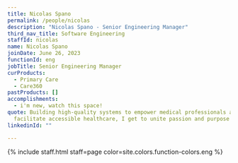 ```yaml
---
title: Nicolas Spano
permalink: /people/nicolas
description: "Nicolas Spano - Senior Engineering Manager"
third_nav_title: Software Engineering
staffId: nicolas
name: Nicolas Spano
joinDate: June 26, 2023
functionId: eng
jobTitle: Senior Engineering Manager
curProducts:
  - Primary Care
  - Care360
pastProducts: []
accomplishments:
  - i'm new, watch this space!
quote: Building high-quality systems to empower medical professionals and
  facilitate accessible healthcare, I get to unite passion and purpose everyday.
linkedinId: ""

---
```


{% include staff.html staff=page color=site.colors.function-colors.eng %}

